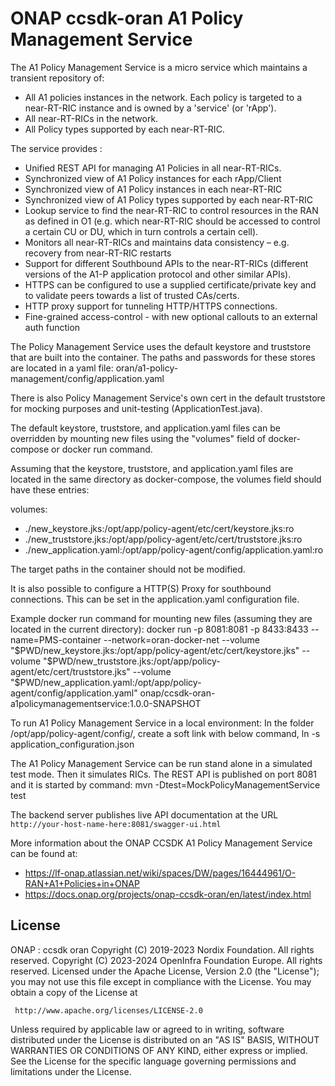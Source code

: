 # ONAP ccsdk-oran A1 Policy Management Service

The A1 Policy Management Service is a micro service which maintains a transient repository of:
  - All A1 policies instances in the network. Each policy is targeted to a near-RT-RIC instance and is owned by a 'service' (or 'rApp').
  - All near-RT-RICs in the network.
  - All Policy types supported by each near-RT-RIC.

The service provides :
  - Unified REST API for managing A1 Policies in all near-RT-RICs.
  - Synchronized view of A1 Policy instances for each rApp/Client
  - Synchronized view of A1 Policy instances in each near-RT-RIC
  - Synchronized view of A1 Policy types supported by each near-RT-RIC
  - Lookup service to find the near-RT-RIC to control resources in the RAN as defined in  O1 (e.g. which near-RT-RIC should be accessed to control a certain CU or DU, which in turn controls a certain cell).
  - Monitors all near-RT-RICs and maintains data consistency  – e.g. recovery from near-RT-RIC restarts
  - Support for different Southbound APIs to the near-RT-RICs (different versions of the A1-P application protocol and other similar APIs).
  - HTTPS can be configured to use a supplied certificate/private key and to validate peers towards a list of trusted CAs/certs.
  - HTTP proxy support for tunneling HTTP/HTTPS connections.
  - Fine-grained access-control - with new optional callouts to an external auth function

The Policy Management Service uses the default keystore and truststore that are built into the container. The paths and passwords for these stores are located in a yaml file:
oran/a1-policy-management/config/application.yaml

There is also Policy Management Service's own cert in the default truststore for mocking purposes and unit-testing (ApplicationTest.java).

The default keystore, truststore, and application.yaml files can be overridden by mounting new files using the "volumes" field of docker-compose or docker run command.

Assuming that the keystore, truststore, and application.yaml files are located in the same directory as docker-compose, the volumes field should have these entries:

volumes:
  - ./new_keystore.jks:/opt/app/policy-agent/etc/cert/keystore.jks:ro
  - ./new_truststore.jks:/opt/app/policy-agent/etc/cert/truststore.jks:ro
  - ./new_application.yaml:/opt/app/policy-agent/config/application.yaml:ro

The target paths in the container should not be modified.

It is also possible to configure a HTTP(S) Proxy for southbound connections. This can be set in the application.yaml configuration file.

Example docker run command for mounting new files (assuming they are located in the current directory):
docker run -p 8081:8081 -p 8433:8433 --name=PMS-container --network=oran-docker-net --volume "$PWD/new_keystore.jks:/opt/app/policy-agent/etc/cert/keystore.jks" --volume "$PWD/new_truststore.jks:/opt/app/policy-agent/etc/cert/truststore.jks" --volume "$PWD/new_application.yaml:/opt/app/policy-agent/config/application.yaml" onap/ccsdk-oran-a1policymanagementservice:1.0.0-SNAPSHOT

To run A1 Policy Management Service in a local environment:
In the folder /opt/app/policy-agent/config/, create a soft link with below command,
ln -s <path to test_application_configuration.json> application_configuration.json

The A1 Policy Management Service can be run stand alone in a simulated test mode. Then it simulates RICs.
The REST API is published on port 8081 and it is started by command:
mvn -Dtest=MockPolicyManagementService test

The backend server publishes live API documentation at the
URL `http://your-host-name-here:8081/swagger-ui.html`

More information about the ONAP CCSDK A1 Policy Management Service can be found at: 
  - https://lf-onap.atlassian.net/wiki/spaces/DW/pages/16444961/O-RAN+A1+Policies+in+ONAP
  - https://docs.onap.org/projects/onap-ccsdk-oran/en/latest/index.html


## License

ONAP : ccsdk oran
Copyright (C) 2019-2023 Nordix Foundation. All rights reserved.
Copyright (C) 2023-2024 OpenInfra Foundation Europe. All rights reserved.
Licensed under the Apache License, Version 2.0 (the "License");
you may not use this file except in compliance with the License.
You may obtain a copy of the License at

     http://www.apache.org/licenses/LICENSE-2.0

Unless required by applicable law or agreed to in writing, software
distributed under the License is distributed on an "AS IS" BASIS,
WITHOUT WARRANTIES OR CONDITIONS OF ANY KIND, either express or implied.
See the License for the specific language governing permissions and
limitations under the License.
